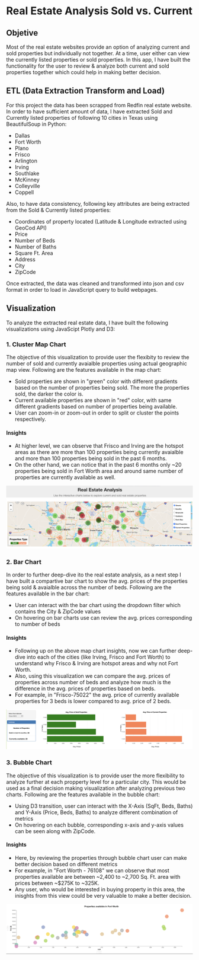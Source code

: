 # Real Estate Analysis Sold vs. Current

## Objetive
Most of the real estate websites provide an option of analyzing current and sold properties but individually not together. At a time, user either can view the currently listed properties or sold properties. In this app, I have built the functionality for the user to review & analyze both current and sold properties together which could help in making better decision.

## ETL (Data Extraction Transform and Load)
 For this project the data has been scrapped from Redfin real estate website. In order to have sufficient amount of data, I have extracted Sold and Currently listed properties of following 10 cities in Texas using BeautifulSoup in Python:
- Dallas
- Fort Worth
- Plano
- Frisco
- Arlington
- Irving
- Southlake
- McKinney
- Colleyville
- Coppell

Also, to have data consistency, following key attributes are being extracted from the Sold & Currently listed properties:
- Coordinates of property located (Latitude & Longitude extracted using GeoCod API)
- Price
- Number of Beds
- Number of Baths
- Square Ft. Area
- Address
- City
- ZipCode

Once extracted, the data was cleaned and transformed into json and csv format in order to load in JavaScript query to build webpages.

## Visualization
To analyze the extracted real estate data, I have built the following visualizations using JavaScipt Plotly and D3:

### 1. Cluster Map Chart
The objective of this visualization to provide user the flexibity to review the number of sold and currently avaialble properties using actual geographic map view. Following are the features available in the map chart:
- Sold properties are shown in "green" color with different gradients based on the number of properties being sold. The more the properties sold, the darker the color is.
- Current available properties are shown in "red" color, with same different gradients based on number of properties being available.
- User can zoom-in or zoom-out in order to split or cluster the points respectively. 

#### Insights
- At higher level, we can observe that Frisco and Irving are the hotspot areas as there are more than 100 properties being currently avaialble and more than 100 properties being sold in the past 6 months.
- On the other hand, we can notice that in the past 6 months only ~20 properties being sold in Fort Worth area and around same number of properties are currently available as well.

![map_chart](Images/map_chart.png)

### 2. Bar Chart
In order to further deep-dive ito the real estate analysis, as a next step I have built a compartive bar chart to show the avg. prices of the properties being sold & avaialble across the number of beds. Following are the features available in the bar chart:
- User can interact with the bar chart using the dropdown filter which contains the City & ZipCode values
- On hovering on bar charts use can review the avg. prices corresponding to number of beds

#### Insights
- Following up on the above map chart insights, now we can further deep-dive into each of the cities (like Irving, Frisco and Fort Worth) to understand why Frisco & Irving are hotspot areas and why not Fort Worth.
- Also, using this visualization we can compare the avg. prices of properties across number of beds and analyze how much is the difference in the avg. prices of properties based on beds.
- For example, in "Frisco-75022" the avg. price of currently available properties for 3 beds is lower compared to avg. price of 2 beds.

![bar_chart](Images/bar_chart.png)

### 3. Bubble Chart
The objective of this visualization is to provide user the more flexibility to analyze further at each propperty level for a particular city. This would be used as a final decision making visualization after analyzing previous two charts. Following are the features available in the bubble chart:
- Using D3 transition, user can interact with the X-Axis (SqFt, Beds, Baths) and Y-Axis (Price, Beds, Baths) to analyze different combination of metrics 
- On hovering on each bubble, corresponding x-axis and y-axis values can be seen along with ZipCode.
#### Insights
- Here, by reviewing the properties through bubble chart user can make better decision based on different metrics
- For example, in "Fort Worth - 76108" we can observe that most properties available are between ~2,400 to ~2,700 Sq. Ft. area with prices between ~$275K to ~325K.
- Any user, who would be interested in buying property in this area, the inisghts from this view could be very valuable to make a better decision.

![bubble_chart](Images/bubble_chart.png)
